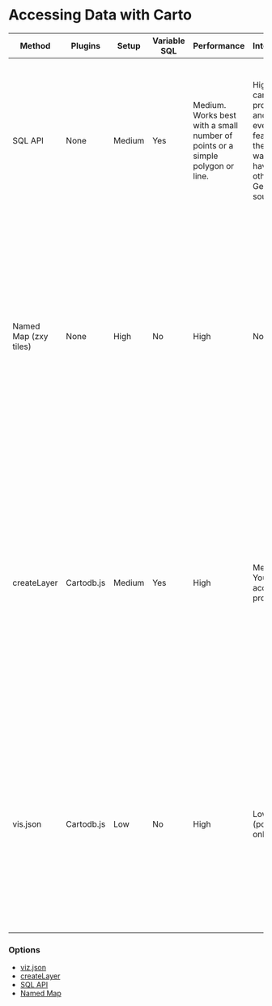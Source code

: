 # Accessing Data with Carto

| Method | Plugins | Setup | Variable SQL | Performance | Interactivity | When to Use |
|-----------------------|------------|--------|--------------|-------------------------------------------------------------------------------|-------------------------------------------------------------------------------------------------------------------|-----------------------------------------------------------------------------------------------------------------------------------------------------------------------------------------------------------------------------------------------------------------------------------------------------------------------|
| SQL API | None | Medium | Yes | Medium. Works best with a small number of points or a simple polygon or line. | High. You can access properties and assign events on features in the same way we have with other GeoJSON sources. | 1.) If you are returning a relatively simple shape; 2.) If you are using Turf.js; 3. If you are using a mapping library that supports WebGL (MapboxGL, OpenLayers3, Google Maps) |
| Named Map (zxy tiles) | None | High | No | High | None | You have a large or complex custom map layer that will never change with user input. TMS tiles can be used in many mapping libraries, both on the web and on desktop applications. You can use these with the standard Leaflet library (no Cartodb.js). |
| createLayer | Cartodb.js | Medium | Yes | High | Medium. You can access properties. | You have a large or complex map layer that will need to change based on user input. Because the SQL query is exposed, you can send different SQL queries based on interaction. You don't mind using Cartodb.js and it doesn't conflict with other libraries you are using. Interactivity with the layer is important. |
| vis.json | Cartodb.js | Low | No | High | Low (popups only) | You have a large or complex custom map layer that will never change with user input. You don't mind using Cartodb.js and it doesn't conflict with other libraries you are using. Interactivity with the layer isn't important beyond a popup. |

### Options
- [viz.json](vizjson)
- [createLayer](createlayer)
- [SQL API](sqlapi)
- [Named Map](namedmap)

